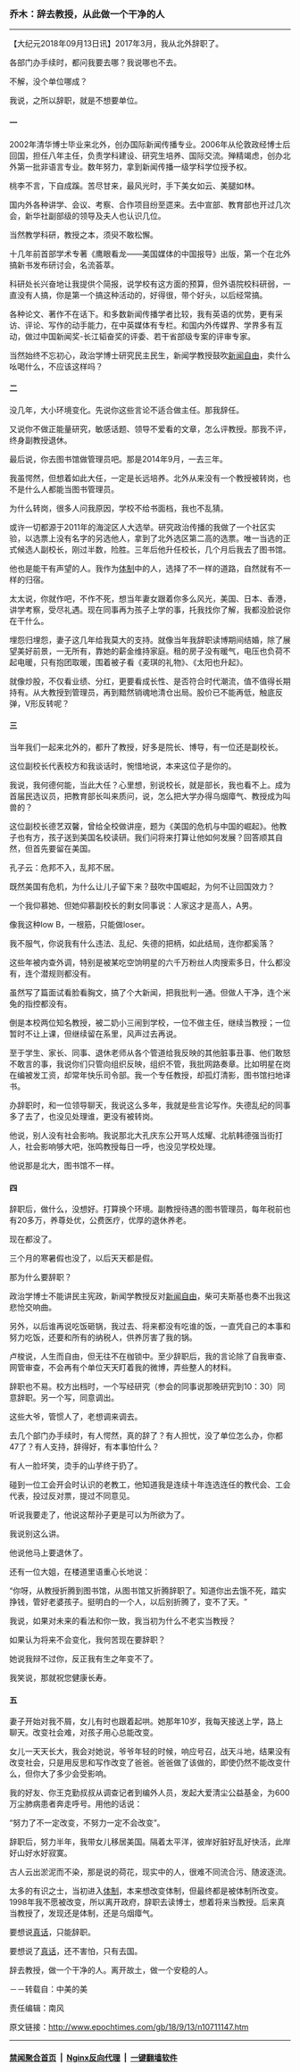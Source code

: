 ### 乔木：辞去教授，从此做一个干净的人
------------------------

<p>【大纪元2018年09月13日讯】2017年3月，我从北外辞职了。</p>
<p>各部门办手续时，都问我要去哪？我说哪也不去。</p>
<p>不解，没个单位哪成？</p>
<p>我说，之所以辞职，就是不想要单位。</p>
<h4>一</h4>
<p>2002年清华博士毕业来北外，创办国际新闻传播专业。2006年从伦敦政经博士后回国，担任八年主任，负责学科建设、研究生培养、国际交流。殚精竭虑，创办北外第一批非语言专业。数年努力，拿到新闻传播一级学科学位授予权。</p>
<p>桃李不言，下自成蹊。苦尽甘来，最风光时，手下美女如云、美腿如林。</p>
<p>国内外各种讲学、会议、考察、合作项目纷至遝来。去中宣部、教育部也开过几次会，新华社副部级的领导及夫人也认识几位。</p>
<p>当然教学科研，教授之本，须臾不敢松懈。</p>
<p>十几年前首部学术专著《鹰眼看龙——美国媒体的中国报导》出版，第一个在北外搞新书发布研讨会，名流荟萃。</p>
<p>科研处长兴奋地让我提供个简报，说学校有这方面的预算，但外语院校科研弱，一直没有人搞，你是第一个搞这种活动的，好得很，带个好头，以后经常搞。</p>
<p>各种论文、著作不在话下。和多数新闻传播学者比较，我有英语的优势，更有采访、评论、写作的动手能力，在中英媒体有专栏。和国内外传媒界、学界多有互动，做过中国新闻奖-长江韬奋奖的评委、若干省部级专案的评审专家。</p>
<p>当然始终不忘初心，政治学博士研究民主民生，新闻学教授鼓吹<a href="http://www.epochtimes.com/gb/tag/%E6%96%B0%E9%97%BB%E8%87%AA%E7%94%B1.html">新闻自由</a>，卖什么吆喝什么，不应该这样吗？</p>
<h4>二</h4>
<p>没几年，大小环境变化。先说你这些言论不适合做主任。那我辞任。</p>
<p>又说你不做正能量研究，敏感话题、领导不爱看的文章，怎么评教授。那我不评，终身副教授退休。</p>
<p>最后说，你去图书馆做管理员吧。那是2014年9月，一去三年。</p>
<p>我虽愕然，但想着如此大任，一定是长远培养。北外从来没有一个教授被转岗，也不是什么人都能当图书管理员。</p>
<p>为什么转岗，很多人问我原因，学校不给书面档，我也不乱猜。</p>
<p>或许一切都源于2011年的海淀区人大选举。研究政治传播的我做了一个社区实验，以选票上没有名字的另选他人，拿到了北外选区第二高的选票。唯一当选的正式候选人副校长，刚过半数，险胜。三年后他升任校长，几个月后我去了图书馆。</p>
<p>他也是能干有声望的人。我作为<a href="http://www.epochtimes.com/gb/tag/%E4%BD%93%E5%88%B6.html">体制</a>中的人，选择了不一样的道路，自然就有不一样的归宿。</p>
<p>太太说，你就作吧，不作不死，想当年妻女跟着你多么风光，美国、日本、香港，讲学考察，受尽礼遇。现在同事再为孩子上学的事，托我找你了解，我都没脸说你在干什么。</p>
<p>埋怨归埋怨，妻子这几年给我莫大的支持。就像当年我辞职读博期间结婚，除了展望美好前景，一无所有，靠她的薪金维持家庭。租的房子没有暖气，电压也负荷不起电暖，只有抱团取暖，围着被子看《麦琪的礼物》、《太阳也升起》。</p>
<p>就像炒股，不仅看业绩、分红，更要看成长性、是否符合时代潮流，值不值得长期持有。从大教授到管理员，再到黯然销魂地清仓出局。股价已不能再低，触底反弹，V形反转呢？</p>
<h4>三</h4>
<p>当年我们一起来北外的，都升了教授，好多是院长、博导，有一位还是副校长。</p>
<p>这位副校长代表校方和我谈话时，惋惜地说，本来这位子是你的。</p>
<p>我说，我何德何能，当此大任？心里想，别说校长，就是部长，我也看不上。成为首届民选议员，把教育部长叫来质问，说，怎么把大学办得乌烟瘴气、教授成为叫兽的？</p>
<p>这位副校长德艺双馨，曾给全校做讲座，题为《美国的危机与中国的崛起》。他教子也有方，孩子送到美国名校读研。我们问将来打算让他如何发展？回答顺其自然，但首先要留在美国。</p>
<p>孔子云：危邦不入，乱邦不居。</p>
<p>既然美国有危机，为什么让儿子留下来？鼓吹中国崛起，为何不让回国效力？</p>
<p>一个我仰慕她、但她仰慕副校长的剩女同事说：人家这才是高人，A男。</p>
<p>像我这种low B，一根筋，只能做loser。</p>
<p>我不服气，你说我有什么违法、乱纪、失德的把柄，如此结局，连你都奚落？</p>
<p>这些年被内查外调，特别是被某吃空饷明星的六千万粉丝人肉搜索多日，什么都没有，连个潜规则都没有。</p>
<p>虽然写了篇面试看脸看胸文，搞了个大新闻，把我批判一通。但做人干净，连个米兔的指控都没有。</p>
<p>倒是本校两位知名教授，被二奶小三闹到学校，一位不做主任，继续当教授；一位暂时不让上课，但继续留在系里，风声过去再说。</p>
<p>至于学生、家长、同事、退休老师从各个管道给我反映的其他脏事丑事、他们敢怒不敢言的事，我说你们只管向组织反映，组织不管，我批网路奏章。比如明星在岗在编被发工资，却常年快乐司令部。我一个专任教授，却孤灯清影，图书馆扫地译书。</p>
<p>办辞职时，和一位领导聊天，我说这么多年，我就是些言论写作。失德乱纪的同事多了去了，也没见处理谁，更没有被转岗。</p>
<p>他说，别人没有社会影响。我说那北大孔庆东公开骂人炫耀、北航韩德强当街打人，社会影响够大吧，张鸣教授每日一呼，也没见学校处理。</p>
<p>他说那是北大，图书馆不一样。</p>
<h4>四</h4>
<p>辞职后，做什么，没想好。打算换个环境。副教授待遇的图书管理员，每年税前也有20多万，养尊处优，公费医疗，优厚的退休养老。</p>
<p>现在都没了。</p>
<p>三个月的寒暑假也没了，以后天天都是假。</p>
<p>那为什么要辞职？</p>
<p>政治学博士不能讲民主宪政，新闻学教授反对<a href="http://www.epochtimes.com/gb/tag/%E6%96%B0%E9%97%BB%E8%87%AA%E7%94%B1.html">新闻自由</a>，柴可夫斯基也奏不出我这悲怆交响曲。</p>
<p>另外，以后谁再说吃饭砸锅，我过去、将来都没有吃谁的饭，一直凭自己的本事和努力吃饭，还要和所有的纳税人，供养厉害了我的锅。</p>
<p>卢梭说，人生而自由，但无往不在枷锁中。至少辞职后，我的言论除了自我审查、网管审查，不会再有个单位天天盯着我的微博，弄些整人的材料。</p>
<p>辞职也不易。校方出档时，一个写经研究（参会的同事说那晚研究到10：30）同意辞职。另一个写，同意调出。</p>
<p>这些大爷，管惯人了，老想调来调去。</p>
<p>去几个部门办手续时，有人愕然，真的辞了？有人担忧，没了单位怎么办，你都47了？有人支持，辞得好，有本事怕什么？</p>
<p>有人一脸坏笑，烫手的山芋终于扔了。</p>
<p>碰到一位工会开会时认识的老教工，他知道我是连续十年连选连任的教代会、工会代表，投过反对票，提过不同意见。</p>
<p>听说我要走了，他说这帮孙子更是可以为所欲为了。</p>
<p>我说别这么讲。</p>
<p>他说他马上要退休了。</p>
<p>还有一位大姐，在楼道里语重心长地说：</p>
<p>‌‌‌‌“你呀，从教授折腾到图书馆，从图书馆又折腾辞职了。知道你出去饿不死，踏实挣钱，管好老婆孩子。挺明白的一个人，以后别折腾了，变不了天。‌‌‌‌”</p>
<p>我说，如果对未来的看法和你一致，我当初为什么不老实当教授？</p>
<p>如果认为将来不会变化，我何苦现在要辞职？</p>
<p>她说我辩不过你，反正我有生之年变不了。</p>
<p>我笑说，那就祝您健康长寿。</p>
<h4>五</h4>
<p>妻子开始对我不屑，女儿有时也跟着起哄。她那年10岁，我每天接送上学，路上聊天。改变社会难，对孩子用心总能改变。</p>
<p>女儿一天天长大，我会对她说，爷爷年轻的时候，响应号召，战天斗地，结果没有改变社会，只是用反思和写作改变了爸爸。爸爸做了该做的，即使仍然不能改变什么，但你大了多少会受影响。</p>
<p>我的好友、你王克勤叔叔从调查记者到编外人员，发起大爱清尘公益基金，为600万尘肺病患者奔走呼号。用他的话说：</p>
<p>‌‌‌‌“努力了不一定改变，不努力一定不会改变‌‌‌‌”。</p>
<p>辞职后，努力半年，我带女儿移居美国。隔着太平洋，彼岸好脏好乱好快活，此岸好山好水好寂寞。</p>
<p>古人云出淤泥而不染，那是说的荷花，现实中的人，很难不同流合污、随波逐流。</p>
<p>太多的有识之士，当初进入<a href="http://www.epochtimes.com/gb/tag/%E4%BD%93%E5%88%B6.html">体制</a>，本来想改变体制，但最终都是被体制所改变。1998年我不愿被改变，所以离开政府，辞职去读博士，想着将来当教授。后来真当教授了，发现还是体制，还是乌烟瘴气。</p>
<p>要想说<a href="http://www.epochtimes.com/gb/tag/%E7%9C%9F%E8%AF%9D.html">真话</a>，只能辞职。</p>
<p>要想说了<a href="http://www.epochtimes.com/gb/tag/%E7%9C%9F%E8%AF%9D.html">真话</a>，还不害怕，只有去国。</p>
<p>辞去教授，做一个干净的人。离开故土，做一个安稳的人。</p>
<p>－－转载自：中美的美</p>
<p>责任编辑：南风</p>

原文链接：http://www.epochtimes.com/gb/18/9/13/n10711147.htm


------------------------
#### [禁闻聚合首页](https://github.com/gfw-breaker/banned-news/blob/master/README.md) &nbsp;|&nbsp; [Nginx反向代理](https://github.com/gfw-breaker/open-proxy/blob/master/README.md) &nbsp;|&nbsp; [一键翻墙软件](https://github.com/gfw-breaker/nogfw/blob/master/README.md)
